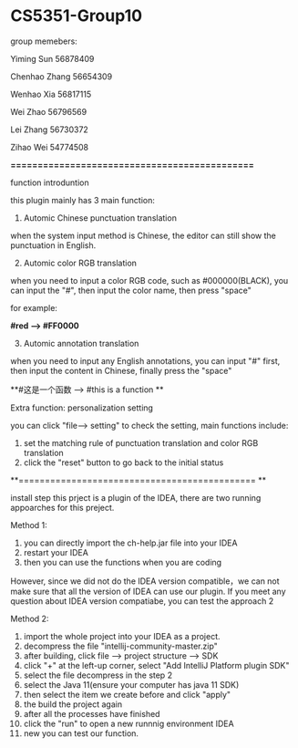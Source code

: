 # CS5351-Group10

group memebers:

Yiming  Sun 		56878409

Chenhao Zhang		56654309

Wenhao Xia			56817115

Wei Zhao			56796569

Lei Zhang			56730372

Zihao Wei			54774508



**=============================================**

function introduntion

this plugin mainly has 3 main function:
1. Automic Chinese punctuation translation
  
  when the system input method is Chinese, the editor can still show the punctuation in English.

2. Automic color RGB translation

  when you need to input a color RGB code, such as #000000(BLACK), you can input the "#", then input the color name, then press "space"
  
  for example:
    
  **#red   -->  #FF0000**
  
3. Automic annotation translation

  when you need to input any English annotations, you can input "#" first, then input the content in Chinese, finally press the "space"
  
  **#这是一个函数  -->  #this is a function **
  
  
  
Extra function: personalization setting

  you can click "file--> setting" to check the setting, main functions include:
  1. set the matching rule of punctuation translation and color RGB translation
  2. click the "reset" button to go back to the initial status

**=============================================
**


install step
this prject is a plugin of the IDEA, there are two running appoarches for this preject.

Method 1:
1. you can directly import the ch-help.jar file into your IDEA
2. restart your IDEA
3. then you can use the functions when you are coding

However, since we did not do the IDEA version compatible，we can not make sure that all the version of IDEA can use our plugin.
If you meet any question about IDEA version compatiabe, you can test the  approach 2

Method 2:
1. import the whole project into your IDEA as a project.
2. decompress the file "intellij-community-master.zip"
3. after building, click file --> project structure --> SDK
4. click "+" at the left-up corner, select "Add IntelliJ Platform plugin SDK"
5. select the file decompress in the step 2
6. select the Java 11(ensure your computer has java 11 SDK)
7. then select the item we create before and click "apply"
8. the build the project again
9. after all the processes have finished
10. click the "run" to open a new runnnig environment IDEA
11. new you can test our function.

